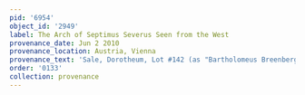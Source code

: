 ```yaml
---
pid: '6954'
object_id: '2949'
label: The Arch of Septimus Severus Seen from the West
provenance_date: Jun 2 2010
provenance_location: Austria, Vienna
provenance_text: 'Sale, Dorotheum, Lot #142 (as "Bartholomeus Breenbergh")'
order: '0133'
collection: provenance
---
```

